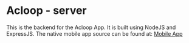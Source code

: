 # Acloop - server
This is the backend for the Acloop App. It is built using NodeJS and ExpressJS.
The native mobile app source can be found at: [Mobile App](https://github.com/TomNes94/estafette-app)
